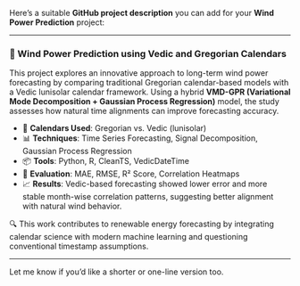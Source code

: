 Here’s a suitable **GitHub project description** you can add for your **Wind Power Prediction** project:

---

### 📌 Wind Power Prediction using Vedic and Gregorian Calendars

This project explores an innovative approach to long-term wind power forecasting by comparing traditional Gregorian calendar-based models with a Vedic lunisolar calendar framework. Using a hybrid **VMD-GPR (Variational Mode Decomposition + Gaussian Process Regression)** model, the study assesses how natural time alignments can improve forecasting accuracy.

* 📅 **Calendars Used**: Gregorian vs. Vedic (lunisolar)
* 📊 **Techniques**: Time Series Forecasting, Signal Decomposition, Gaussian Process Regression
* 📦 **Tools**: Python, R, CleanTS, VedicDateTime
* 🧪 **Evaluation**: MAE, RMSE, R² Score, Correlation Heatmaps
* 📈 **Results**: Vedic-based forecasting showed lower error and more stable month-wise correlation patterns, suggesting better alignment with natural wind behavior.

🔍 This work contributes to renewable energy forecasting by integrating calendar science with modern machine learning and questioning conventional timestamp assumptions.

---

Let me know if you’d like a shorter or one-line version too.
